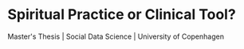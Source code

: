 # Spiritual Practice or Clinical Tool? 
Master's Thesis | Social Data Science | University of Copenhagen
